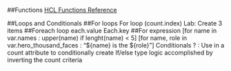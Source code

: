 ##Functions
[HCL Functions Reference](https://www.terraform.io/docs/configuration/functions.html)

##Loops and Conditionals
##For loops
For loop (count.index)
Lab: Create 3 items
##Foreach loop
each.value
Each.key
##For expression
[for name in var.names : upper(name) if lenght(name) < 5]
[for name, role in var.hero_thousand_faces : “${name} is the ${role}”]
Conditionals <CONDITION> ? <TRUE> : <FALSE>
Use in a count attribute to conditionally create
If/else type logic accomplished by inverting the count criteria

